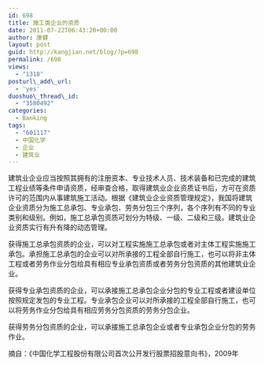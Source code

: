 ```yaml
---
id: 698
title: 施工类企业的资质
date: 2011-07-22T06:43:20+00:00
author: 康健
layout: post
guid: http://kangjian.net/blog/?p=698
permalink: /698
views:
  - "1318"
posturl\_add\_url:
  - 'yes'
duoshuo\_thread\_id:
  - "3580492"
categories:
  - Banking
tags:
  - "601117"
  - 中国化学
  - 企业
  - 建筑业
---
```

建筑业企业应当按照其拥有的注册资本、专业技术人员、技术装备和已完成的建筑工程业绩等条件申请资质，经审查合格，取得建筑业企业资质证书后，方可在资质许可的范围内从事建筑施工活动。根据《建筑业企业资质管理规定》，我国将建筑企业资质分为施工总承包、专业承包、劳务分包三个序列，各个序列有不同的专业类别和级别。例如，施工总承包资质可划分为特级、一级、二级和三级。建筑业企业资质实行有升有降的动态管理。 

获得施工总承包资质的企业，可以对工程实施施工总承包或者对主体工程实施施工承包。承担施工总承包的企业可以对所承接的工程全部自行施工，也可以将非主体工程或者劳务作业分包给具有相应专业承包资质或者劳务分包资质的其他建筑业企业。 

获得专业承包资质的企业，可以承接施工总承包企业分包的专业工程或者建设单位按照规定发包的专业工程。专业承包企业可以对所承接的工程全部自行施工，也可以将劳务作业分包给具有相应劳务分包资质的劳务分包企业。 

获得劳务分包资质的企业，可以承接施工总承包企业或者专业承包企业分包的劳务作业。 

摘自：《中国化学工程股份有限公司首次公开发行股票招股意向书》，2009年